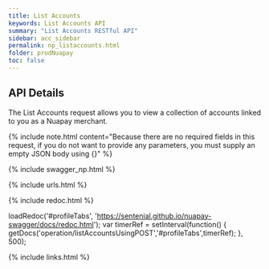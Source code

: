 ```yaml
---
title: List Accounts
keywords: List Accounts API
summary: "List Accounts RESTful API"
sidebar: acc_sidebar
permalink: np_listaccounts.html
folder: prodNuapay
toc: false
---
```


## API Details

The List Accounts request allows you to view a collection of accounts linked to you as a Nuapay merchant.

{% include note.html content="Because there are no required fields in this request, if you do not want to provide any parameters, you must supply an empty JSON body using {}" %}

{% include swagger_np.html %}

{% include urls.html %}


<ul id="profileTabs" class="nav nav-tabs">


</ul>

{% include redoc.html %}

loadRedoc('#profileTabs', 'https://sentenial.github.io/nuapay-swagger/docs/redoc.html');
var timerRef = setInterval(function() { getDocs('operation/listAccountsUsingPOST','#profileTabs',timerRef); }, 500);


</script>


<div id="mydiv"></div>
</div>
</div>


{% include links.html %}
